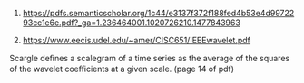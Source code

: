 

1. https://pdfs.semanticscholar.org/1c44/e3137f372f188fed4b53e4d9972293cc1e6e.pdf?_ga=1.236464001.1020726210.1477843963

2. https://www.eecis.udel.edu/~amer/CISC651/IEEEwavelet.pdf

Scargle deﬁnes a scalegram of a time series as the average of the squares of the wavelet coeﬃcients at a given scale. (page 14 of pdf)